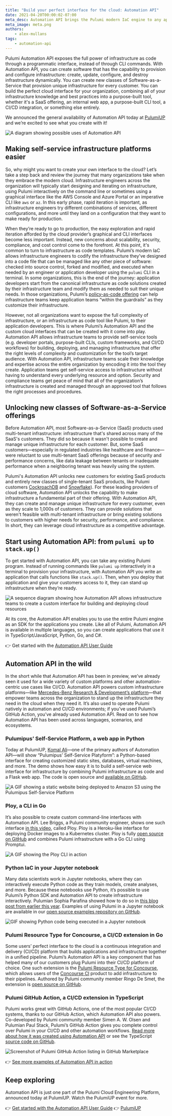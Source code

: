 ```yaml
---
title: "Build your perfect interface for the cloud: Automation API"
date: 2021-04-20T00:00:02-07:00
meta_desc: Automation API brings the Pulumi modern IaC engine to any application
meta_image: meta.png
authors:
    - alex-mullans
tags:
    - automation-api
---
```


Pulumi Automation API exposes the full power of infrastructure as code through a programmatic interface, instead of through CLI commands. With Automation API, you can create software that has the capability to provision and configure infrastructure: create, update, configure, and destroy infrastructure dynamically. You can create new classes of Software-as-a-Service that provision unique infrastructure for every customer. You can build the perfect cloud interface for your organization, combining all of your infrastructure knowledge and best practices into a purpose-built tool, whether it's a SaaS offering, an internal web app, a purpose-built CLI tool, a CI/CD integration, or something else entirely.

We announced the general availability of Automation API today at [PulumiUP](/pulumi-up) and we’re excited to see what you create with it!

<!--more-->

![A diagram showing possible uses of Automation API](img/automation-api.png)

## Making self-service infrastructure platforms easier

So, why might you want to create your own interface to the cloud? Let’s take a step back and review the journey that many organizations take when they embrace the modern cloud. Infrastructure engineers across the organization will typically start designing and iterating on infrastructure, using Pulumi interactively on the command line or sometimes using a graphical interface like the AWS Console and Azure Portal or an imperative CLI like `aws` or `az`. In this early phase, rapid iteration is important, as infrastructure engineers try different combinations of services, different configurations, and more until they land on a configuration that they want to make ready for production.

When they’re ready to go to production, the easy exploration and rapid iteration afforded by the cloud provider’s graphical and CLI interfaces become less important. Instead, new concerns about scalability, security, compliance, and cost control come to the forefront. At this point, it's common to turn to infrastructure as code templates. Pulumi’s modern IaC allows infrastructure engineers to codify the infrastructure they’ve designed into a code file that can be managed like any other piece of software: checked into source control, forked and modified, and executed when needed by an engineer or application developer using the `pulumi` CLI in a terminal. In some organizations, this is the end of the journey: application developers start from the canonical infrastructure as code solutions created by their infrastructure team and modify them as needed to suit their unique needs. In those organizations, Pulumi’s [policy-as-code offering](/docs/guides/crossguard/get-started) can help infrastructure teams keep application teams “within the guardrails” as they customize their infrastructure.

However, not all organizations want to expose the full complexity of infrastructure, or an infrastructure as code tool like Pulumi, to their application developers. This is where Pulumi’s Automation API and the custom cloud interfaces that can be created with it come into play. Automation API allows infrastructure teams to provide self-service tools (e.g. developer portals, purpose-built CLIs, custom frameworks, and CI/CD workflows) for building, deploying, and managing infrastructure that offer the right levels of complexity and customization for the tool’s target audience. With Automation API, infrastructure teams scale their knowledge and expertise across the entire organization by encoding it into the tool they create. Application teams get self-service access to infrastructure without having to understand every underlying resource and option. Security and compliance teams get peace of mind that all of the organization’s infrastructure is created and managed through an approved tool that follows the right processes and procedures.

## Unlocking new classes of Software-as-a-Service offerings

Before Automation API, most Software-as-a-Service (SaaS) products used multi-tenant infrastructure: infrastructure that's shared across many of the SaaS's customers. They did so because it wasn't possible to create and manage unique infrastructure for each customer. But, some SaaS customers—especially in regulated industries like healthcare and finance—were reluctant to use multi-tenant SaaS offerings because of security and performance concerns, like data leakage between tenants or inadequate performance when a neighboring tenant was heavily using the system.

Pulumi's Automation API unlocks new customers for existing SaaS products and entirely new classes of single-tenant SaaS products, like Pulumi customers [CockroachDB](https://www.cockroachlabs.com/blog/kubernetes-saas-implementation/) and [Snowflake](/case-studies/snowflake)). For these leading providers of cloud software, Automation API unlocks the capability to make infrastructure a fundamental part of their offering. With Automation API, they can create and manage unique infrastructure for every customer, even as they scale to 1,000s of customers. They can provide solutions that weren't feasible with multi-tenant infrastructure or bring existing solutions to customers with higher needs for security, performance, and compliance. In short, they can leverage cloud infrastructure as a competitive advantage.

## Start using Automation API: from `pulumi up` to `stack.up()`

To get started with Automation API, you can take any existing Pulumi program. Instead of running commands like `pulumi up` interactively in a terminal to provision your infrastructure, with Automation API you write an application that calls functions like `stack.up()`. Then, when you deploy that application and give your customers access to it, they can stand up infrastructure when they’re ready.

![A sequence diagram showing how Automation API allows infrastructure teams to create a custom interface for building and deploying cloud resources](img/automation-api-sequence.png)

At its core, the Automation API enables you to use the entire Pulumi engine as an SDK for the applications you create. Like all of Pulumi, Automation API is available in multiple languages, so you can create applications that use it in TypeScript/JavaScript, Python, Go, and C#.

👉 Get started with the [Automation API User Guide](/docs/guides/automation-api)

## Automation API in the wild

In the short while that Automation API has been in preview, we’ve already seen it used for a wide variety of custom platforms and other automation-centric use cases like CI/CD. Automation API powers custom infrastructure platforms—like [Mercedes-Benz Research & Development’s platform](/case-studies/mercedes-benz)—that empower teams across the organization to stand up the infrastructure they need in the cloud when they need it. It’s also used to operate Pulumi natively in automation and CI/CD environments; if you’ve used Pulumi’s GitHub Action, you’ve already used Automation API. Read on to see how Automation API has been used across languages, scenarios, and ecosystems.

### Pulumipus’ Self-Service Platform, a web app in Python

Today at PulumiUP, [Komal Ali](https://twitter.com/zwitkali)—one of the primary authors of Automation API—will show “Pulumipus’ Self-Service Platyform”: a Python-based interface for creating customized static sites, databases, virtual machines, and more. The demo shows how easy it is to build a self-service web interface for infrastructure by combining Pulumi infrastructure as code and a Flask web app. The code is open source and [available on GitHub](https://github.com/komalali/self-service-platyform).

![A GIF showing a static website being deployed to Amazon S3 using the Pulumipus Self-Service Platform](self-service-platyform.gif)

### Ploy, a CLI in Go

It’s also possible to create custom command-line interfaces with Automation API. Lee Briggs, a Pulumi community engineer, shows one such interface [in this video](https://www.youtube.com/watch?v=aF7qtH_Q-Uo), called Ploy. Ploy is a Heroku-like interface for deploying Docker images to a Kubernetes cluster. Ploy is fully [open source on GitHub](https://github.com/jaxxstorm/ploy) and combines Pulumi infrastructure with a Go CLI using Promptui.

![A GIF showing the Ploy CLI in action](ploy-5.gif)

### Python IaC in your Jupyter notebook

Many data scientists work in Jupyter notebooks, where they can interactively execute Python code as they train models, create analyses, and more. Because these notebooks use Python, it’s possible to use Pulumi’s Python SDK and Automation API to create infrastructure interactively. Pulumian Sophia Parafina showed how to do so in [this blog post from earlier this year](https://www.pulumi.com/blog/data-science-in-the-cloud/). Examples of using Pulumi in a Jupyter notebook are available in our [open source examples repository on GitHub](https://github.com/pulumi/automation-api-examples/tree/main/python/pulumi_via_jupyter).

![GIF showing Python code being executed in a Jupyter notebook](https://github.com/pulumi/automation-api-examples/raw/main/python/pulumi_via_jupyter/auto-api.gif)

### Pulumi Resource Type for Concourse, a CI/CD extension in Go

Some users’ perfect interface to the cloud is a continuous integration and delivery (CI/CD) platform that builds applications and infrastructure together in a unified pipeline. Pulumi’s Automation API is a key component that has helped many of our customers plug Pulumi into their CI/CD platform of choice. One such extension is the [Pulumi Resource Type for Concourse](https://github.com/ringods/pulumi-resource/), which allows users of the [Concourse CI](https://concourse-ci.org/) product to add infrastructure to their pipelines. Authored by Pulumi community member Ringo De Smet, the extension is [open source on GitHub](https://github.com/ringods/pulumi-resource/).

### Pulumi GitHub Action, a CI/CD extension in TypeScript

Pulumi works great with GitHub Actions, one of the most popular CI/CD systems, thanks to our GitHub Action, which Automation API also powers. Co-developed by Pulumi community member Simen A. W. Olsen and Pulumian Paul Stack, Pulumi’s GitHub Action gives you complete control over Pulumi in your CI/CD and other automation workflows. [Read more about how it was created using Automation API](/blog/supercharging-our-github-action-with-the-pulumi-automation-api) or see the TypeScript [source code on GitHub](https://github.com/pulumi/actions).

![Screenshot of Pulumi GitHub Action listing in GitHub Marketplace](img/github-action.png)

👉 [See more examples of Automation API in action](https://github.com/pulumi/automation-api-examples)

## Keep exploring

Automation API is just one part of the Pulumi Cloud Engineering Platform, announced today at PulumiUP. Watch the PulumiUP event for more.

👉 [Get started with the Automation API User Guide](/docs/guides/automation-api)
👉 [PulumiUP](/pulumi-up)
